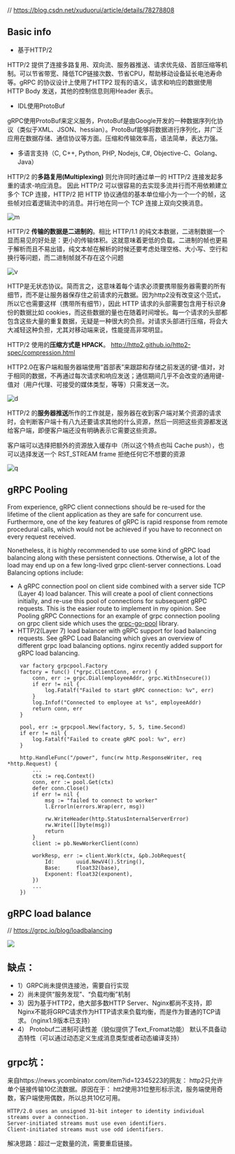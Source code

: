 // https://blog.csdn.net/xuduorui/article/details/78278808

Basic info
----

- 基于HTTP/2 

HTTP/2 提供了连接多路复用、双向流、服务器推送、请求优先级、首部压缩等机制。可以节省带宽、降低TCP链接次数、节省CPU，帮助移动设备延长电池寿命等。gRPC 的协议设计上使用了HTTP2 现有的语义，请求和响应的数据使用HTTP Body 发送，其他的控制信息则用Header 表示。

- IDL使用ProtoBuf 

gRPC使用ProtoBuf来定义服务，ProtoBuf是由Google开发的一种数据序列化协议（类似于XML、JSON、hessian）。ProtoBuf能够将数据进行序列化，并广泛应用在数据存储、通信协议等方面。压缩和传输效率高，语法简单，表达力强。

- 多语言支持（C, C++, Python, PHP, Nodejs, C#, Objective-C、Golang、Java） 

HTTP/2 的**多路复用(Multiplexing)** 则允许同时通过单一的 HTTP/2 连接发起多重的请求-响应消息。 
因此 HTTP/2 可以很容易的去实现多流并行而不用依赖建立多个 TCP 连接，HTTP/2 把 HTTP 协议通信的基本单位缩小为一个一个的帧，这些帧对应着逻辑流中的消息。并行地在同一个 TCP 连接上双向交换消息。

![m](https://img-blog.csdn.net/20171019105033713?watermark/2/text/aHR0cDovL2Jsb2cuY3Nkbi5uZXQveHVkdW9ydWk=/font/5a6L5L2T/fontsize/400/fill/I0JBQkFCMA==/dissolve/70/gravity/SouthEast)

HTTP/2 **传输的数据是二进制的**。相比 HTTP/1.1 的纯文本数据，二进制数据一个显而易见的好处是：更小的传输体积。这就意味着更低的负载。二进制的帧也更易于解析而且不易出错，纯文本帧在解析的时候还要考虑处理空格、大小写、空行和换行等问题，而二进制帧就不存在这个问题

![v](https://img-blog.csdn.net/20171019105519131?watermark/2/text/aHR0cDovL2Jsb2cuY3Nkbi5uZXQveHVkdW9ydWk=/font/5a6L5L2T/fontsize/400/fill/I0JBQkFCMA==/dissolve/70/gravity/SouthEast)

HTTP是无状态协议。简而言之，这意味着每个请求必须要携带服务器需要的所有细节，而不是让服务器保存住之前请求的元数据。因为http2没有改变这个范式，所以它也需要这样（携带所有细节），因此 HTTP 请求的头部需要包含用于标识身份的数据比如 cookies，而这些数据的量也在随着时间增长。每一个请求的头部都包含这些大量的重复数据，无疑是一种很大的负担。对请求头部进行压缩，将会大大减轻这种负担，尤其对移动端来说，性能提高非常明显。

HTTP/2 使用的**压缩方式是 HPACK**。 http://http2.github.io/http2-spec/compression.html

HTTP2.0在客户端和服务器端使用“首部表”来跟踪和存储之前发送的键-值对，对于相同的数据，不再通过每次请求和响应发送；通信期间几乎不会改变的通用键-值对（用户代理、可接受的媒体类型，等等）只需发送一次。

![d](https://img-blog.csdn.net/20171019105927130?watermark/2/text/aHR0cDovL2Jsb2cuY3Nkbi5uZXQveHVkdW9ydWk=/font/5a6L5L2T/fontsize/400/fill/I0JBQkFCMA==/dissolve/70/gravity/SouthEast)


HTTP/2 的**服务器推送**所作的工作就是，服务器在收到客户端对某个资源的请求时，会判断客户端十有八九还要请求其他的什么资源，然后一同把这些资源都发送给客户端，即便客户端还没有明确表示它需要这些资源。

客户端可以选择把额外的资源放入缓存中（所以这个特点也叫 Cache push），也可以选择发送一个 RST_STREAM frame 拒绝任何它不想要的资源

![q](https://img-blog.csdn.net/20171019110237588?watermark/2/text/aHR0cDovL2Jsb2cuY3Nkbi5uZXQveHVkdW9ydWk=/font/5a6L5L2T/fontsize/400/fill/I0JBQkFCMA==/dissolve/70/gravity/SouthEast)


gRPC Pooling
----

From experience, gRPC client connections should be re-used for the lifetime of the client application as they are safe for concurrent use. Furthermore, one of the key features of gRPC is rapid response from remote procedural calls, which would not be achieved if you have to reconnect on every request received.

Nonetheless, it is highly recommended to use some kind of gRPC load balancing along with these persistent connections. Otherwise, a lot of the load may end up on a few long-lived grpc client-server connections. Load Balancing options include:

- A gRPC connection pool on client side combined with a server side TCP (Layer 4) load balancer. This will create a pool of client connections initially, and re-use this pool of connections for subsequent gRPC requests. This is the easier route to implement in my opinion. See Pooling gRPC Connections for an example of grpc connection pooling on grpc client side which uses the [grpc-go-pool](https://github.com/processout/grpc-go-pool) library.
- HTTP/2(Layer 7) load balancer with gRPC support for load balancing requests. See gRPC Load Balancing which gives an overview of different grpc load balancing options. nginx recently added support for gRPC load balancing.

```golang
    var factory grpcpool.Factory
    factory = func() (*grpc.ClientConn, error) {
        conn, err := grpc.Dial(employeeAddr, grpc.WithInsecure())
        if err != nil {
            log.Fatalf("Failed to start gRPC connection: %v", err)
        }
        log.Infof("Connected to employee at %s", employeeAddr)
        return conn, err
    }

    pool, err := grpcpool.New(factory, 5, 5, time.Second)
    if err != nil {
        log.Fatalf("Failed to create gRPC pool: %v", err)
    }

    http.HandleFunc("/power", func(rw http.ResponseWriter, req *http.Request) {
        ...
        ctx := req.Context()
        conn, err := pool.Get(ctx)
        defer conn.Close()
        if err != nil {
            msg := "failed to connect to worker"
            l.Errorln(errors.Wrap(err, msg))

            rw.WriteHeader(http.StatusInternalServerError)
            rw.Write([]byte(msg))
            return
        }
        client := pb.NewWorkerClient(conn)

        workResp, err := client.Work(ctx, &pb.JobRequest{
            Id:       uuid.NewV4().String(),
            Base:     float32(base),
            Exponent: float32(exponent),
        })
        ...
    })
```


gRPC load balance
----

// https://grpc.io/blog/loadbalancing

![](https://user-images.githubusercontent.com/1590890/43815116-a1a3919e-9b00-11e8-855f-69731d2bfb58.png)


缺点：
----

- 1）GRPC尚未提供连接池，需要自行实现 
- 2）尚未提供“服务发现”、“负载均衡”机制 
- 3）因为基于HTTP2，绝大部多数HTTP Server、Nginx都尚不支持，即Nginx不能将GRPC请求作为HTTP请求来负载均衡，而是作为普通的TCP请求。（nginx1.9版本已支持） 
- 4） Protobuf二进制可读性差（貌似提供了Text_Fromat功能） 
默认不具备动态特性（可以通过动态定义生成消息类型或者动态编译支持）

grpc坑：
----

来自https://news.ycombinator.com/item?id=12345223的网友： 
http2只允许单个链接传输10亿流数据。原因在于： 
htt2使用31位整形标示流，服务端使用奇数，客户端使用偶数，所以总共10亿可用。

```
HTTP/2.0 uses an unsigned 31-bit integer to identity individual streams over a connection.
Server-initiated streams must use even identifiers. 
Client-initiated streams must use odd identifiers.
```

解决思路：超过一定数量的流，需要重启链接。
